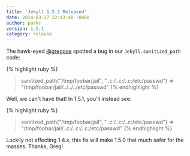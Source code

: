 ```yaml
---
title: 'Jekyll 1.5.1 Released'
date: 2014-03-27 22:43:48 -0400
author: parkr
version: 1.5.1
category: release
---
```


The hawk-eyed [@gregose](https://github.com/gregose) spotted a bug in our
`Jekyll.sanitized_path` code:

{% highlight ruby %}
> sanitized_path("/tmp/foobar/jail", "..c:/..c:/..c:/etc/passwd")
=> "/tmp/foobar/jail/../../../etc/passwd"
{% endhighlight %}

Well, we can't have that! In 1.5.1, you'll instead see:

{% highlight ruby %}
> sanitized_path("/tmp/foobar/jail", "..c:/..c:/..c:/etc/passwd")
=> "/tmp/foobar/jail/..c:/..c:/..c:/etc/passwd"
{% endhighlight %}

Luckily not affecting 1.4.x, this fix will make 1.5.0 that much safer for
the masses. Thanks, Greg!
